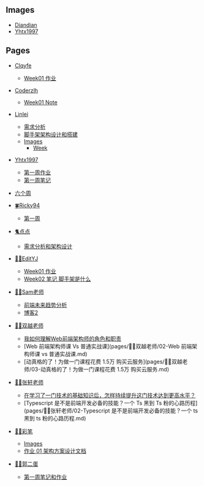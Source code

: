 
## Images

- [Diandian]()
- [Yhtx1997]()

## Pages

- [Clqyfe](pages/clqyfe/README.md)

    - [Week01 作业](pages/clqyfe/01-Week01-作业.md)
- [Coderzlh](pages/coderzlh/README.md)

    - [Week01 Note](pages/coderzlh/01-week01-note.md)
- [Linlei](pages/linlei/README.md)

    - [需求分析](pages/linlei/01-需求分析.md)
    - [脚手架架构设计和搭建](pages/linlei/02-脚手架架构设计和搭建.md)
    - [Images]()
        - [Week]()
- [Yhtx1997](pages/yhtx1997/README.md)

    - [第一周作业](pages/yhtx1997/01-第一周作业.md)
    - [第一周笔记](pages/yhtx1997/01-第一周笔记.md)
- [六个周](pages/六个周/README.md)

- [🍀Ricky94](pages/🍀ricky94/README.md)

    - [第一周](pages/🍀ricky94/01-第一周.md)
- [🐈点点](pages/🐈点点/README.md)
    - [需求分析和架构设计](pages/🐈点点/01-需求分析和架构设计.md)
- [👨‍🎓EditYJ](pages/👨‍🎓EditYJ/README.md)

    - [Week01 作业](pages/👨‍🎓EditYJ/01-Week01-作业.md)
    - [Week02 笔记 脚手架是什么](pages/👨‍🎓EditYJ/02-Week02-笔记-脚手架是什么.md)
- [👨‍🏫Sam老师](pages/👨‍🏫Sam老师/README.md)

    - [前端未来趋势分析](pages/👨‍🏫Sam老师/01-前端未来趋势分析.md)
    - [博客2](pages/👨‍🏫Sam老师/02-博客2.md)
- [👨‍🏫双越老师](pages/👨‍🏫双越老师/README.md)

    - [我如何理解Web前端架构师的角色和职责](pages/👨‍🏫双越老师/01-我如何理解Web前端架构师的角色和职责.md)
    - [Web 前端架构师课 Vs 普通实战课](pages/👨‍🏫双越老师/02-Web 前端架构师课 vs 普通实战课.md)
    - [动真格的了！为做一门课程花费 1.5万 购买云服务](pages/👨‍🏫双越老师/03-动真格的了！为做一门课程花费 1.5万 购买云服务.md)
- [👨‍🏫张轩老师](pages/👨‍🏫张轩老师/README.md)

    - [在学习了一门技术的基础知识后，怎样持续提升这门技术达到更高水平？](pages/👨‍🏫张轩老师/01-在学习了一门技术的基础知识后，怎样持续提升这门技术达到更高水平？.md)
    - [Typescript 是不是前端开发必备的技能？一个 Ts 黑到 Ts 粉的心路历程](pages/👨‍🏫张轩老师/02-Typescript 是不是前端开发必备的技能？一个 ts 黑到 ts 粉的心路历程.md)
- [👨‍🏫彩笔](pages/👨‍🏫彩笔/README.md)

    - [Images]()
    - [作业 01 架构方案设计文档](pages/👨‍🏫彩笔/作业-01-架构方案设计文档.md)
- [👨‍🏫郭二蛋](pages/👨‍🏫郭二蛋/README.md)

    - [第一周笔记和作业](pages/👨‍🏫郭二蛋/01-第一周笔记和作业.md)